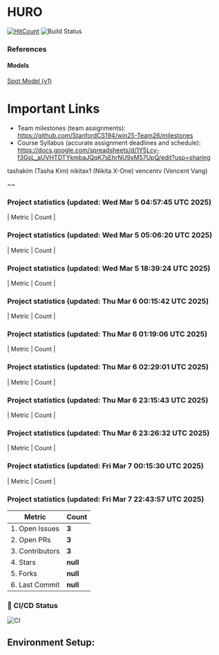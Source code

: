 # HURO

[![HitCount](https://hits.dwyl.com/StanfordCS194/win25-Team26.svg?style=flat-square)](http://hits.dwyl.com/StanfordCS194/win25-Team26)
![Build Status](https://github.com/StanfordCS194/win25-Team26/actions/workflows/c-cpp.yml/badge.svg)

### References

#### Models
[Spot Model (v1)](https://sketchfab.com/3d-models/old-spot-mini-rigged-5dcbee77730640269cef5bd2587e328a)

# Important Links
- Team milestones (team assignments): https://github.com/StanfordCS194/win25-Team26/milestones
- Course Syllabus (accurate assignment deadlines and schedule): https://docs.google.com/spreadsheets/d/1Y5Lcy-f3GsL_aUVHTDTYkmbaJQqK7sEhrNU9xM57UpQ/edit?usp=sharing

tashakim (Tasha Kim)
nikitax1 (Nikita X-One)
vencentv (Vencent Vang)

~~

### Project statistics (updated: Wed Mar  5 04:57:45 UTC 2025)

| Metric            | Count |
### Project statistics (updated: Wed Mar  5 05:06:20 UTC 2025)

| Metric            | Count |
### Project statistics (updated: Wed Mar  5 18:39:24 UTC 2025)

| Metric            | Count |
### Project statistics (updated: Thu Mar  6 00:15:42 UTC 2025)

| Metric            | Count |
### Project statistics (updated: Thu Mar  6 01:19:06 UTC 2025)

| Metric            | Count |
### Project statistics (updated: Thu Mar  6 02:29:01 UTC 2025)

| Metric            | Count |
### Project statistics (updated: Thu Mar  6 23:15:43 UTC 2025)

| Metric            | Count |
### Project statistics (updated: Thu Mar  6 23:26:32 UTC 2025)

| Metric            | Count |
### Project statistics (updated: Fri Mar  7 00:15:30 UTC 2025)

| Metric            | Count |
### Project statistics (updated: Fri Mar  7 22:43:57 UTC 2025)

| Metric            | Count |
|-------------------|-------|
| 1. Open Issues    | **3** |
| 2. Open PRs      | **3** |
| 3. Contributors   | **3** |
| 4. Stars         | **null** |
| 5. Forks         | **null** |
| 6. Last Commit   | **null** |

### 📌 CI/CD Status
![CI](https://img.shields.io/badge/CI-Unknown-lightgrey?style=flat-square)
## Environment Setup:
